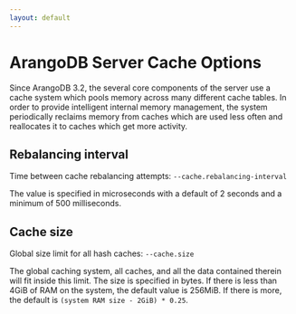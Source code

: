 ```yaml
---
layout: default
---
```

# ArangoDB Server Cache Options

Since ArangoDB 3.2, the several core components of the server use a cache
system which pools memory across many different cache tables. In order to
provide intelligent internal memory management, the system periodically
reclaims memory from caches which are used less often and reallocates it to
caches which get more activity.

## Rebalancing interval

Time between cache rebalancing attempts: `--cache.rebalancing-interval`

The value is specified in microseconds with a default of 2 seconds and a
minimum of 500 milliseconds.

## Cache size

Global size limit for all hash caches: `--cache.size`

The global caching system, all caches, and all the data contained therein will
fit inside this limit. The size is specified in bytes. If there is less than
4GiB of RAM on the system, the default value is 256MiB. If there is more,
the default is `(system RAM size - 2GiB) * 0.25`.
